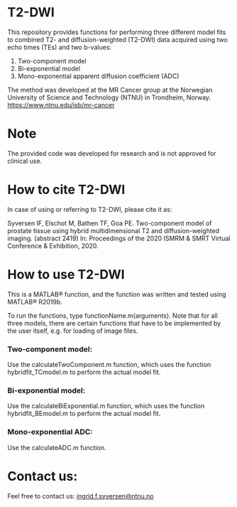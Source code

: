 # T2-DWI
This repository provides functions for performing three different model fits to combined T2- and diffusion-weighted (T2-DWI) data acquired using two echo times (TEs) and two b-values:
1. Two-component model
2. Bi-exponential model
3. Mono-exponential apparent diffusion coefficient (ADC)

The method was developed at the MR Cancer group at the Norwegian University of Science and Technology (NTNU) in Trondheim, Norway. https://www.ntnu.edu/isb/mr-cancer

# Note
The provided code was developed for research and is not approved for clinical use.

# How to cite T2-DWI
In case of using or referring to T2-DWI, please cite it as:

Syversen IF, Elschot M, Bathen TF, Goa PE. Two-component model of prostate tissue using hybrid multidimensional T2 and diffusion-weighted imaging. (abstract 2419) In: Proceedings of the 2020 ISMRM & SMRT Virtual Conference & Exhibition, 2020.

# How to use T2-DWI
This is a MATLAB® function, and the function was written and tested using MATLAB® R2019b.

To run the functions, type functionName.m(arguments). Note that for all three models, there are certain functions that have to be implemented by the user itself, e.g. for loading of image files.

### Two-component model:
Use the calculateTwoComponent.m function, which uses the function hybridfit_TCmodel.m to perform the actual model fit.

### Bi-exponential model:
Use the calculateBiExponential.m function, which uses the function hybridfit_BEmodel.m to perform the actual model fit.

### Mono-exponential ADC:
Use the calculateADC.m function.

# Contact us:
Feel free to contact us: ingrid.f.syversen@ntnu.no
